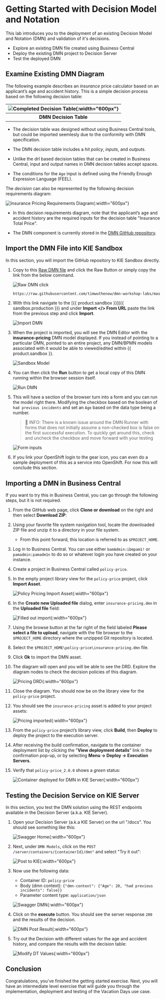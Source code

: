 # Getting Started with Decision Model and Notation

This lab introduces you to the deployment of an existing Decision Model and Notation (DMN) and validation of it's decisions.

- Explore an existing DMN file created using Business Central
- Deploy the existing DMN project to Decision Server
- Test the deployed DMN

## Examine Existing DMN Diagram

The following example describes an *insurance* price calculator based on an applicant’s age and accident history. This is a simple decision process based on the following decision table:

|  ![Completed Decision Table](../99_images/business_automation/dmn/insurance-price-dt.png){:width="600px"}  |
| :--:|
|  **DMN Decision Table**|

- The decision table was designed without using Business Central tools, but could be imported seemlesly due to the conformity with DMN specification.

- The DMN decision table includes a *hit policy*, *inputs*, and *outputs*.

- Unlike the drl based decision tables that can be created in Business Central, input and output names in DMN decision tables accept spaces.

- The conditions for the `Age` input is defined using the Friendly Enough Expression Language (FEEL).

The *decision* can also be represented by the following decision requirements diagram:

![Insurance Pricing Requirements Diagram](../99_images/business_automation/dmn/insurance-price-drd.png){:width="600px"}

- In this decision requirements diagram, note that the applicant’s age and accident history are the required inputs for the decision table "Insurance Total Price".

- The DMN component is currently stored in the [DMN GitHub repository](https://github.com/timwuthenow/dmn-workshop-labs).

## Import the DMN File into KIE Sandbox

In this section, you will import the GitHub repository to KIE Sandbox directly.

1. Copy to this [Raw DMN file](https://github.com/timwuthenow/dmn-workshop-labs/blob/master/policy-price/insurance-pricing.dmn) and click the Raw Button or simply copy the link from the below command.

    ![Raw DMN click](../99_images/business_automation/dmn/raw-dmn-button.png)

    ~~~bash
    https://raw.githubusercontent.com/timwuthenow/dmn-workshop-labs/master/policy-price/insurance-pricing.dmn
    ~~~

2. With this link navigate to the [{{ product.sandbox }}]({{ sandbox.production }}) and under **Import </> From URL** paste the link from the previous step and click **Import**.

    ![Import DMN](../99_images/business_automation/dmn/import-dmn.png)

3. When the project is imported, you will see the DMN Editor with the **insurance-pricing** DMN model displayed. If you instead of pointing to a particular DMN, pointed to an entire project, any DMN/BPMN models associated with it would be able to viewed/edited within {{ product.sandbox }}.

    ![Sandbox Model](../99_images/business_automation/dmn/imported-dmn.png)

4. You can then click the **Run** button to get a local copy of this DMN running within the browser session itself.

    ![Run DMN](../99_images/business_automation/dmn/dmn-run.png)

5. This will have a section of the browser turn into a form and you can run the model right there. Modifying the checkbox based on the boolean of `had previous incidents` and set an `Age` based on the data type being a number.

    > 📘 INFO: There is a known issue around the DMN Runner with forms that does not initially assume a non-checked box is false on the first successful execution. To quickly get around this, check and uncheck the checkbox and move forward with your testing

    ![Form inputs](../99_images/business_automation/dmn/form-input-exec.png)

6. If you link your OpenShift login to the gear icon, you can even do a sample deployment of this as a service into OpenShift. For now this will conclude this section.

## Importing a DMN in Business Central

If you want to try this in Business Central, you can go through the following steps, but it is not required.

1. From the GitHub web page, click **Clone or download** on the right and then select **Download ZIP**:

1. Using your favorite file system navigation tool, locate the downloaded ZIP file and unzip it to a directory in your file system.

    - From this point forward, this location is referred to as `$PROJECT_HOME`.

1. Log in to Business Central. You can use either `bamAdmin:ibmpam1!` or `pamadmin:pamadm1n` to do so or whatever login you have created on your instance.

1. Create a project in Business Central called `policy-price`.

1. In the empty project library view for the `policy-price` project, click **Import Asset**.

    ![Policy Pricing Import Asset](../99_images/business_automation/dmn/policy-price-importing-items.png){:width="600px"}

1. In the **Create new Uploaded file** dialog, enter `insurance-pricing.dmn` in the **Uploaded file** field:

    ![Filled out import](../99_images/business_automation/dmn/insurance-pricing-dmn-name.png){:width="600px"}

1. Using the browse button at the far right of the field labeled **Please select a file to upload**, navigate with the file browser to the `$PROJECT_HOME` directory where the unzipped Git repository is located.

1. Select the `$PROJECT_HOME\policy-price\insurance-pricing.dmn` file.

1. Click **Ok** to import the DMN asset.

1. The diagram will open and you will be able to see the DRD. Explore the diagram nodes to check the decision policies of this diagram. 

    ![Pricing DRD](../99_images/business_automation/dmn/insurance-pricing-drd-added.png){:width="600px"}

1. Close the diagram. You should now be on the library view for the `policy-price` project.

1. You should see the `insurance-pricing` asset is added to your project assets:

    ![Pricing imported](../99_images/business_automation/dmn/insurance-pricing-dmn-added.png){:width="600px"}

1. From the `policy-price` project’s library view, click **Build**, then **Deploy** to deploy the project to the execution server.

1. After receiving the build confirmation, navigate to the container deployment list by clicking the "**View deployment details**" link in the confirmation pop-up, or by selecting **Menu → Deploy → Execution Servers**.

1. Verify that `policy-price_2.0.0` shows a *green* status:

    ![Container deployed for DMN in KIE Server](../99_images/business_automation/dmn/policy-price-container.png){:width="600px"}

## Testing the Decision Service on KIE Server

In this section, you test the DMN solution using the REST endpoints available in the Decision Server (a.k.a. KIE Server).

1. Open your Decision Server (a.k.a KIE Server) on the url "/docs". You should see something like this:

    ![Swagger Home](../99_images/business_automation/dmn/kie-server-swagger-ui.png){:width="600px"}

1. Next, under `DMN Models`, click on the `POST /server/containers/{containerId}/dmn"` and select "Try it out": 

   ![Post to KIE](../99_images/business_automation/dmn/kie-server-try-it-out.png){:width="600px"}

1. Now use the following data:

   - Container ID: `policy-price`
   - Body (dmn context): `{"dmn-context": {"Age": 20, "had previous incidents": false}}`
   - Parameter content type: `application/json`

   ![Swagger DMN](../99_images/business_automation/dmn/kie-server-post-data.png){:width="600px"}

1. Click on the **execute** button. You should see the server response `200` and the results of the decision.

    ![DMN Post Result](../99_images/business_automation/dmn/kie-server-dmn-result.png){:width="600px"}

1. Try out the Decision with different values for the age and accident history, and compare the results with the decision table:

   ![Modify DT Values](../99_images/business_automation/dmn/insurance-price-dt.png){:width="600px"}

## Conclusion

Congratulations, you've finished the getting started exercise. Next, you will have an intermediate level exercise that will guide you through the implementation, deployment and testing of the Vacation Days use case.
